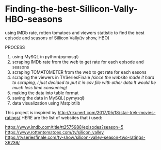 # Finding-the-best-Sillicon-Vally-HBO-seasons
using IMDb rate, rotten tomatoes and viewers statistic to find the best episode and seasons
of Sillicon Vally(tv show, HBO)

PROCESS

1. using MySQL in python(pymysql)
2. scraping IMDb rate from the web to get rate for each episode and seasons
3. scraping TOMATOMETER from the web to get rate for each easons
4. scraping the viewers in TVSeriesFinale
/*since the website made it hard to scraping, I just decided to put it in csv file with other data.It would be much less time consuming*/
5. making the data into table format
6. saving the data in MySQL( pymysql)
7. data visualization using Matplotlib

This project is inspired by http://rikunert.com/2017/05/18/star-trek-movies-ratings/
HERE are the list of websites that i used:

https://www.imdb.com/title/tt2575988/episodes?season=5
https://www.rottentomatoes.com/tv/silicon_valley
https://tvseriesfinale.com/tv-show/silicon-valley-season-two-ratings-36236/
